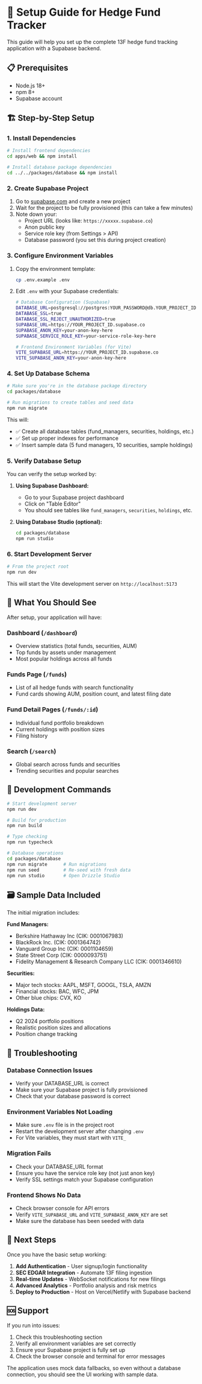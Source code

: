 # 🚀 Setup Guide for Hedge Fund Tracker

This guide will help you set up the complete 13F hedge fund tracking application with a Supabase backend.

## 📋 Prerequisites

- Node.js 18+
- npm 8+
- Supabase account

## 🏗️ Step-by-Step Setup

### 1. Install Dependencies

```bash
# Install frontend dependencies
cd apps/web && npm install

# Install database package dependencies
cd ../../packages/database && npm install
```

### 2. Create Supabase Project

1. Go to [supabase.com](https://supabase.com) and create a new project
2. Wait for the project to be fully provisioned (this can take a few minutes)
3. Note down your:
   - Project URL (looks like: `https://xxxxx.supabase.co`)
   - Anon public key
   - Service role key (from Settings > API)
   - Database password (you set this during project creation)

### 3. Configure Environment Variables

1. Copy the environment template:
   ```bash
   cp .env.example .env
   ```

2. Edit `.env` with your Supabase credentials:
   ```bash
   # Database Configuration (Supabase)
   DATABASE_URL=postgresql://postgres:YOUR_PASSWORD@db.YOUR_PROJECT_ID.supabase.co:5432/postgres
   DATABASE_SSL=true
   DATABASE_SSL_REJECT_UNAUTHORIZED=true
   SUPABASE_URL=https://YOUR_PROJECT_ID.supabase.co
   SUPABASE_ANON_KEY=your-anon-key-here
   SUPABASE_SERVICE_ROLE_KEY=your-service-role-key-here

   # Frontend Environment Variables (for Vite)
   VITE_SUPABASE_URL=https://YOUR_PROJECT_ID.supabase.co
   VITE_SUPABASE_ANON_KEY=your-anon-key-here
   ```

### 4. Set Up Database Schema

```bash
# Make sure you're in the database package directory
cd packages/database

# Run migrations to create tables and seed data
npm run migrate
```

This will:
- ✅ Create all database tables (fund_managers, securities, holdings, etc.)
- ✅ Set up proper indexes for performance
- ✅ Insert sample data (5 fund managers, 10 securities, sample holdings)

### 5. Verify Database Setup

You can verify the setup worked by:

1. **Using Supabase Dashboard:**
   - Go to your Supabase project dashboard
   - Click on "Table Editor"
   - You should see tables like `fund_managers`, `securities`, `holdings`, etc.

2. **Using Database Studio (optional):**
   ```bash
   cd packages/database
   npm run studio
   ```

### 6. Start Development Server

```bash
# From the project root
npm run dev
```

This will start the Vite development server on `http://localhost:5173`

## 🎯 What You Should See

After setup, your application will have:

### Dashboard (`/dashboard`)
- Overview statistics (total funds, securities, AUM)
- Top funds by assets under management
- Most popular holdings across all funds

### Funds Page (`/funds`)
- List of all hedge funds with search functionality
- Fund cards showing AUM, position count, and latest filing date

### Fund Detail Pages (`/funds/:id`)
- Individual fund portfolio breakdown
- Current holdings with position sizes
- Filing history

### Search (`/search`)
- Global search across funds and securities
- Trending securities and popular searches

## 🔧 Development Commands

```bash
# Start development server
npm run dev

# Build for production
npm run build

# Type checking
npm run typecheck

# Database operations
cd packages/database
npm run migrate      # Run migrations
npm run seed         # Re-seed with fresh data
npm run studio       # Open Drizzle Studio
```

## 🗃️ Sample Data Included

The initial migration includes:

**Fund Managers:**
- Berkshire Hathaway Inc (CIK: 0001067983)
- BlackRock Inc. (CIK: 0001364742)
- Vanguard Group Inc (CIK: 0001104659)
- State Street Corp (CIK: 0000093751)
- Fidelity Management & Research Company LLC (CIK: 0001346610)

**Securities:**
- Major tech stocks: AAPL, MSFT, GOOGL, TSLA, AMZN
- Financial stocks: BAC, WFC, JPM
- Other blue chips: CVX, KO

**Holdings Data:**
- Q2 2024 portfolio positions
- Realistic position sizes and allocations
- Position change tracking

## 🚨 Troubleshooting

### Database Connection Issues
- Verify your DATABASE_URL is correct
- Make sure your Supabase project is fully provisioned
- Check that your database password is correct

### Environment Variables Not Loading
- Make sure `.env` file is in the project root
- Restart the development server after changing `.env`
- For Vite variables, they must start with `VITE_`

### Migration Fails
- Check your DATABASE_URL format
- Ensure you have the service role key (not just anon key)
- Verify SSL settings match your Supabase configuration

### Frontend Shows No Data
- Check browser console for API errors
- Verify `VITE_SUPABASE_URL` and `VITE_SUPABASE_ANON_KEY` are set
- Make sure the database has been seeded with data

## 🚀 Next Steps

Once you have the basic setup working:

1. **Add Authentication** - User signup/login functionality
2. **SEC EDGAR Integration** - Automate 13F filing ingestion
3. **Real-time Updates** - WebSocket notifications for new filings
4. **Advanced Analytics** - Portfolio analysis and risk metrics
5. **Deploy to Production** - Host on Vercel/Netlify with Supabase backend

## 🆘 Support

If you run into issues:
1. Check this troubleshooting section
2. Verify all environment variables are set correctly
3. Ensure your Supabase project is fully set up
4. Check the browser console and terminal for error messages

The application uses mock data fallbacks, so even without a database connection, you should see the UI working with sample data.
